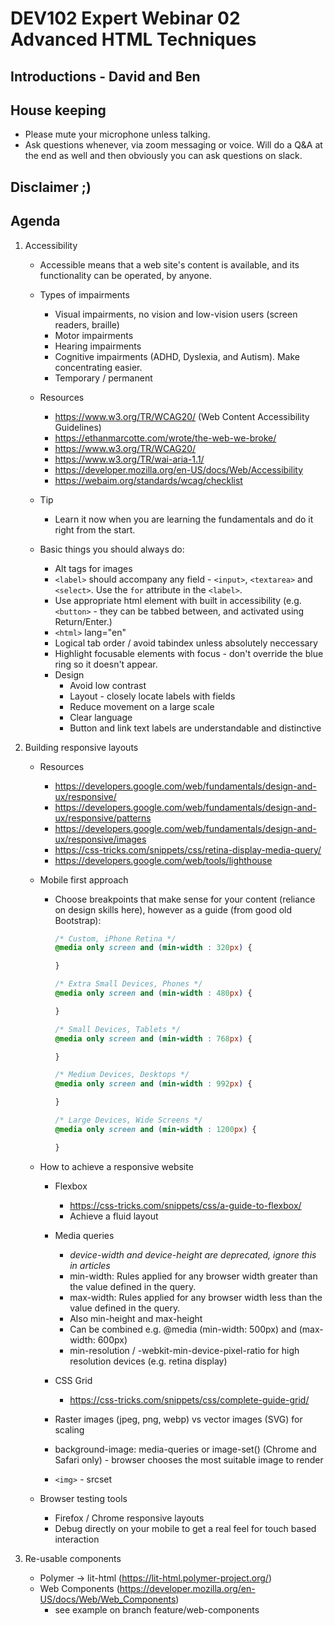 # DEV102 Expert Webinar 02 Advanced HTML Techniques

## Introductions - David and Ben
## House keeping
  - Please mute your microphone unless talking.
  - Ask questions whenever, via zoom messaging or voice. Will do a Q&A at the end as well and then obviously you can ask questions on slack.
## Disclaimer ;)

## Agenda
1. Accessibility
    - Accessible means that a web site's content is available, and its functionality can be operated, by anyone.

    - Types of impairments
      - Visual impairments, no vision and low-vision users (screen readers, braille)
      - Motor impairments
      - Hearing impairments
      - Cognitive impairments (ADHD, Dyslexia, and Autism). Make concentrating easier.
      - Temporary / permanent

    - Resources
      - https://www.w3.org/TR/WCAG20/ (Web Content Accessibility Guidelines)
      - https://ethanmarcotte.com/wrote/the-web-we-broke/
      - https://www.w3.org/TR/WCAG20/
      - https://www.w3.org/TR/wai-aria-1.1/
      - https://developer.mozilla.org/en-US/docs/Web/Accessibility
      - https://webaim.org/standards/wcag/checklist

    - Tip
      - Learn it now when you are learning the fundamentals and do it right from the start.

    - Basic things you should always do:
      - Alt tags for images
      - `<label>` should accompany any field - `<input>`, `<textarea>` and `<select>`. Use the `for` attribute in the `<label>`.
      - Use appropriate html element with built in accessibility (e.g. `<button>` - they can be tabbed between, and activated using Return/Enter.)
      - `<html>` lang="en"
      - Logical tab order / avoid tabindex unless absolutely neccessary
      - Highlight focusable elements with focus - don't override the blue ring so it doesn't appear.
      - Design
        - Avoid low contrast
        - Layout - closely locate labels with fields
        - Reduce movement on a large scale
        - Clear language
        - Button and link text labels are understandable and distinctive

2. Building responsive layouts
    - Resources
      - https://developers.google.com/web/fundamentals/design-and-ux/responsive/
      - https://developers.google.com/web/fundamentals/design-and-ux/responsive/patterns
      - https://developers.google.com/web/fundamentals/design-and-ux/responsive/images
      - https://css-tricks.com/snippets/css/retina-display-media-query/
      - https://developers.google.com/web/tools/lighthouse

    - Mobile first approach
      - Choose breakpoints that make sense for your content (reliance on design skills here), however as a guide (from good old Bootstrap):

        ```css
        /* Custom, iPhone Retina */
        @media only screen and (min-width : 320px) {

        }

        /* Extra Small Devices, Phones */
        @media only screen and (min-width : 480px) {

        }

        /* Small Devices, Tablets */
        @media only screen and (min-width : 768px) {

        }

        /* Medium Devices, Desktops */
        @media only screen and (min-width : 992px) {

        }

        /* Large Devices, Wide Screens */
        @media only screen and (min-width : 1200px) {

        }
        ```

    - How to achieve a responsive website

      - Flexbox
        - https://css-tricks.com/snippets/css/a-guide-to-flexbox/
        - Achieve a fluid layout

      - Media queries
        - *device-width and device-height are deprecated, ignore this in articles*
        - min-width: Rules applied for any browser width greater than the value defined in the query.
        - max-width: Rules applied for any browser width less than the value defined in the query.
        - Also min-height and max-height
        - Can be combined e.g. @media (min-width: 500px) and (max-width: 600px)
        - min-resolution / -webkit-min-device-pixel-ratio for high resolution devices (e.g. retina display)

      - CSS Grid
        - https://css-tricks.com/snippets/css/complete-guide-grid/

      - Raster images (jpeg, png, webp) vs vector images (SVG) for scaling

      - background-image: media-queries or image-set() (Chrome and Safari only) - browser chooses the most suitable image to render
      - `<img>` - srcset

    - Browser testing tools
      - Firefox / Chrome responsive layouts
      - Debug directly on your mobile to get a real feel for touch based interaction

3. Re-usable components
    - Polymer -> lit-html (https://lit-html.polymer-project.org/)
    - Web Components (https://developer.mozilla.org/en-US/docs/Web/Web_Components)
      - see example on branch feature/web-components